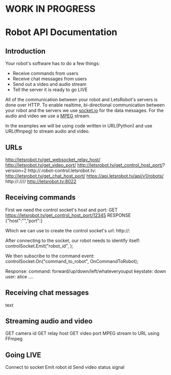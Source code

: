 # WORK IN PROGRESS #



# Robot API Documentation

## Introduction
Your robot's software has to do a few things:
 - Receive commands from users
 - Receive chat messages from users
 - Send out a video and audio stream
 - Tell the server it is ready to go LIVE

All of the communication between your robot and LetsRobot's servers is done over HTTP. To enable realtime, bi-directional communication between your robot and the servers we use [socket.io](https://en.wikipedia.org/wiki/Socket.IO) for the data messages. For the audio and video we use a [MPEG](https://nl.wikipedia.org/wiki/MPEG) stream.

In the examples we will be using code written in URL(Python) and use URL(ffmpeg) to stream audio and video.

## URLs
http://letsrobot.tv/get_websocket_relay_host/<camera-id>
http://letsrobot.tv/get_video_port/<camera-id>
http://letsrobot.tv/get_control_host_port/<robot-id>?version=2
http://<???robotid???>.robot-control.letsrobot.tv:<controlhostport>
http://letsrobot.tv/get_chat_host_port/<robot-id>
https://api.letsrobot.tv/api/v1/robots/<robot-id>
http://<relay-host>:<video-port>/<streamkey>/<width>/<height>/
http://letsrobot.tv:8022

## Receiving commands
First we need the control socket's host and port:
GET https://letsrobot.tv/get_control_host_port/12345
RESPONSE {"host":"<control-host>","port":<control-port>}
 
Which we can use to create the control socket's url:
http://<control-host>:<control-port>
 
After connecting to the socket,  our robot needs to identify itself:
controlSocket.Emit("robot_id", <robot-id>);

We then subscribe to the command event:
controlSocket.On("command_to_robot", OnCommandToRobot);

Response:
command: forward/up/down/left/whateveryouput
keystate: down
user: alice
....

## Receiving chat messages
text

## Streaming audio and video
GET camera id
GET relay host
GET video port
MPEG stream to URL using FFmpeg

## Going LIVE
Connect to socket
Emit robot id
Send video status signal
